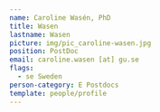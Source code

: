 ```yaml
---
name: Caroline Wasén, PhD
title: Wasen
lastname: Wasen
picture: img/pic_caroline-wasen.jpg
position: PostDoc
email: caroline.wasen [at] gu.se
flags:
  - se Sweden
person-category: E Postdocs
template: people/profile
---
```

